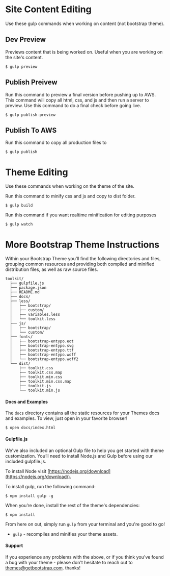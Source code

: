 # Site Content Editing #
Use these gulp commands when working on content (not bootstrap theme).

## Dev Preview ##
Previews content that is being worked on. Useful when you are working on the site's content. 

```
$ gulp preview
```
## Publish Preivew ##

Run this command to preview a final version before pushing up to AWS. This command will copy all html, css, and js and then run a server to preview. Use this command to do a final check before going live.

```
$ gulp publish-preview
```

## Publish To AWS ##

Run this command to copy all production files to  

```
$ gulp publish
```

# Theme Editing #
Use these commands when working on the theme of the site.

Run this command to minify css and js and copy to dist folder.

```
$ gulp build
```

Run this command if you want realtime minification for editing purposes

```
$ gulp watch
```


# More Bootstrap Theme Instructions #

Within your Bootstrap Theme you’ll find the following directories and files, grouping common resources and providing both compiled and minified distribution files, as well as raw source files.

```
toolkit/
  ├── gulpfile.js
  ├── package.json
  ├── README.md
  ├── docs/
  ├── less/
  │   ├── bootstrap/
  │   ├── custom/
  │   ├── variables.less
  │   └── toolkit.less
  ├── js/
  │   ├── bootstrap/
  │   └── custom/
  ├── fonts/
  │   ├── bootstrap-entypo.eot
  │   ├── bootstrap-entypo.svg
  │   ├── bootstrap-entypo.ttf
  │   ├── bootstrap-entypo.woff
  │   └── bootstrap-entypo.woff2
  └── dist/
      ├── toolkit.css
      ├── toolkit.css.map
      ├── toolkit.min.css
      ├── toolkit.min.css.map
      ├── toolkit.js
      └── toolkit.min.js
```

#### Docs and Examples

The `docs` directory contains all the static resources for your Themes docs and examples. To view, just open in your favorite browser!

```
$ open docs/index.html
```


#### Gulpfile.js

We've also included an optional Gulp file to help you get started with theme customization. You’ll need to install Node.js and Gulp before using our included gulpfile.js.

To install Node visit [https://nodejs.org/download](https://nodejs.org/download/).

To install gulp, run the following command:

```
$ npm install gulp -g
```

When you’re done, install the rest of the theme's dependencies:

```
$ npm install
```

From here on out, simply run `gulp` from your terminal and you're good to go!

+ `gulp` - recompiles and minifies your theme assets.


#### Support

If you experience any problems with the above, or if you think you've found a bug with your theme - please don't hesitate to reach out to themes@getbootstrap.com. thanks!
